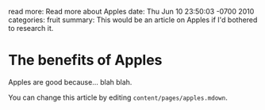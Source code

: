 read more: Read more about Apples
date: Thu Jun 10 23:50:03 -0700 2010
categories: fruit
summary: This would be an article on Apples if I'd bothered to research it.

#  The benefits of Apples

Apples are good because... blah blah.

You can change this article by editing `content/pages/apples.mdown`.

